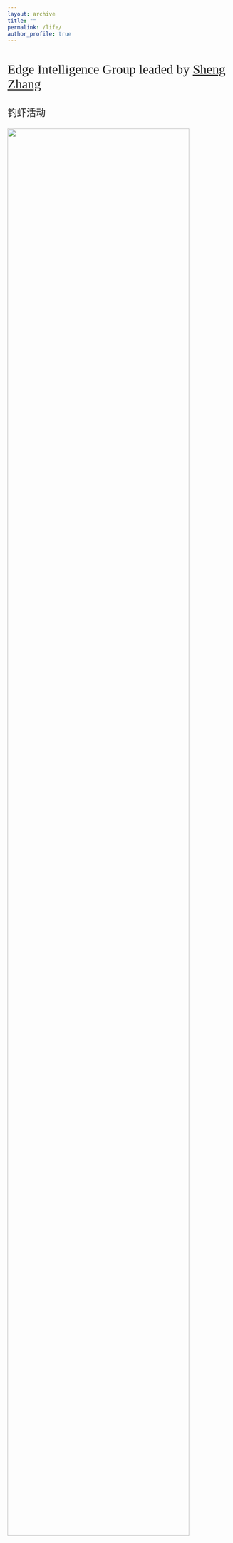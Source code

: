 ```yaml
---
layout: archive
title: ""
permalink: /life/
author_profile: true
---
```


<style>
h1 { font: 26pt Microsoft YaHei !important; }
h2 { font: 22pt Microsoft YaHei !important; }
h3 { font: 16pt Microsoft YaHei !important; }
p { font: 14pt kai !important; }
</style>
##  Edge Intelligence Group leaded by [Sheng Zhang](https://cs.nju.edu.cn/58/1e/c2639a153630/page.htm) 

### 钓虾活动
<p><img src="http://nju-cn.github.io/imgage_group/diaoxia.jpg" referrerpolicy="no-referrer" width="90%"></p>








